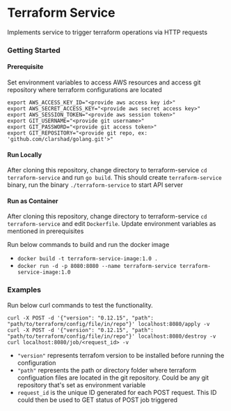 # Terraform Service

Implements service to trigger terraform operations via HTTP requests

### Getting Started

#### Prerequisite

Set environment variables to access AWS resources and access git repository where terraform configurations are located

```
export AWS_ACCESS_KEY_ID="<provide aws access key id>"
export AWS_SECRET_ACCESS_KEY="<provide aws secret access key>"
export AWS_SESSION_TOKEN="<provide aws session token>"
export GIT_USERNAME="<provide git username>"
export GIT_PASSWORD="<provide git access token>"
export GIT_REPOSITORY="<provide git repo, ex: 'github.com/clarshad/golang.git'>"
```

#### Run Locally

After cloning this repository, change directory to terraform-service `cd terraform-service` and run `go build`. This should create `terraform-service` binary, run the binary `./terraform-service` to start API server

#### Run as Container

After cloning this repository, change directory to terraform-service `cd terraform-service` and edit `Dockerfile`. Update environment variables as mentioned in prerequisites

Run below commands to build and run the docker image
- `docker build -t terraform-service-image:1.0 .`
- `docker run -d -p 8080:8080 --name terraform-service terraform-service-image:1.0`

### Examples

Run below curl commands to test the functionality.

```
curl -X POST -d '{"version": "0.12.15", "path": "path/to/terraform/config/file/in/repo"}' localhost:8080/apply -v
curl -X POST -d '{"version": "0.12.15", "path": "path/to/terraform/config/file/in/repo"}' localhost:8080/destroy -v
curl localhost:8080/job/<request_id> -v
```

- `"version"` represents terrafom version to be installed before running the configuration
- `"path"` represents the path or directory folder where terraform configuation files are located in the git repository. Could be any git repository that's set as environment variable
- `request_id` is the unique ID generated for each POST request. This ID could then be used to GET status of POST job triggered